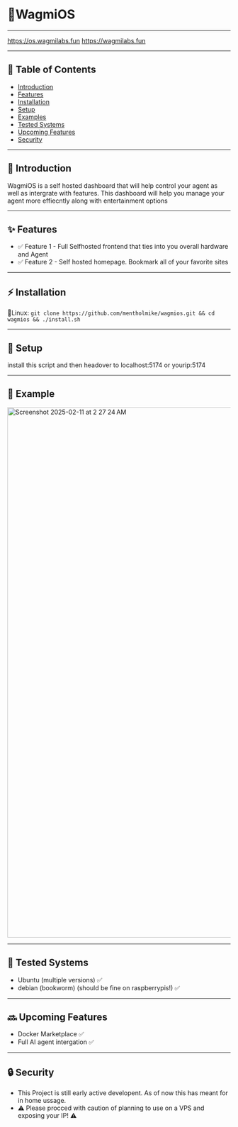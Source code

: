 # 💾WagmiOS

---

https://os.wagmilabs.fun
https://wagmilabs.fun

---


## 📌 Table of Contents
- [Introduction](#introduction)
- [Features](#features)
- [Installation](#installation)
- [Setup](#usage)
- [Examples](#examples)
- [Tested Systems](#tests)
- [Upcoming Features](#upcoming)
- [Security](#security)




---

## 📖 Introduction

WagmiOS is a self hosted dashboard that will help control your agent as well as intergrate with features. This dashboard will help you manage your agent more effiecntly along with entertainment options

---

## ✨ Features

- ✅ Feature 1 - Full Selfhosted frontend that ties into you overall hardware and Agent 
- ✅ Feature 2 - Self hosted homepage. Bookmark all of your favorite sites
---

## ⚡ Installation
🐧Linux: `git clone https://github.com/mentholmike/wagmios.git && cd wagmios && ./install.sh`


---

## 🔧 **Setup**
install this script and then headover to localhost:5174 or yourip:5174


---


## 🐧 **Example**


<img width="1197" alt="Screenshot 2025-02-11 at 2 27 24 AM" src="https://github.com/user-attachments/assets/63927dc3-2443-4f25-bdfb-dd57b3c099fa" />

---

## 💾 **Tested Systems**
-  Ubuntu (multiple versions) ✅
-  debian (bookworm) (should be fine on raspberrypis!) ✅


---

## 🔜 **Upcoming Features**
-  Docker Marketplace ✅
- Full AI agent intergation ✅



---

## 🔒 **Security**
- This Project is still early active developent. As of now this has meant for in home ussage.
-  ⚠️ Please procced with caution of planning to use on a VPS and exposing your IP! ⚠️
